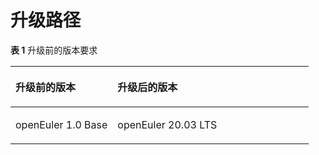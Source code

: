 # 升级路径<a name="ZH-CN_TOPIC_0227389910"></a>

**表 1**  升级前的版本要求

<a name="table4776679116713"></a>
<table><thead align="left"><tr id="row3468936416713"><th class="cellrowborder" valign="top" width="34.27%" id="mcps1.2.3.1.1"><p id="p114807316713"><a name="p114807316713"></a><a name="p114807316713"></a><strong id="b1210817616713"><a name="b1210817616713"></a><a name="b1210817616713"></a>升级前的版本</strong></p>
</th>
<th class="cellrowborder" valign="top" width="65.73%" id="mcps1.2.3.1.2"><p id="p51295116713"><a name="p51295116713"></a><a name="p51295116713"></a><strong id="b3539364216713"><a name="b3539364216713"></a><a name="b3539364216713"></a>升级后的版本</strong></p>
</th>
</tr>
</thead>
<tbody><tr id="row6588441916713"><td class="cellrowborder" valign="top" width="34.27%" headers="mcps1.2.3.1.1 "><p id="zh-cn_topic_0089529516_zh-cn_topic_0072984683_zh-cn_topic_0045107075_p8060118"><a name="zh-cn_topic_0089529516_zh-cn_topic_0072984683_zh-cn_topic_0045107075_p8060118"></a><a name="zh-cn_topic_0089529516_zh-cn_topic_0072984683_zh-cn_topic_0045107075_p8060118"></a>openEuler 1.0 Base</p>
</td>
<td class="cellrowborder" valign="top" width="65.73%" headers="mcps1.2.3.1.2 "><p id="p137349171434"><a name="p137349171434"></a><a name="p137349171434"></a><span id="ph467219284520"><a name="ph467219284520"></a><a name="ph467219284520"></a>openEuler 20.03 LTS</span></p>
</td>
</tr>
</tbody>
</table>


